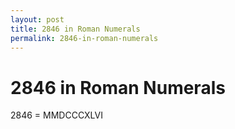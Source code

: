 ```yaml
---
layout: post
title: 2846 in Roman Numerals
permalink: 2846-in-roman-numerals
---
```


# 2846 in Roman Numerals

2846 = MMDCCCXLVI
